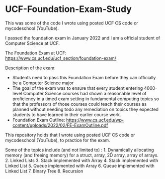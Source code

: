# UCF-Foundation-Exam-Study
This was some of the code I wrote using posted UCF CS code or mycodeschool (YouTube).

I passed the foundation exam in January 2022 and I am a official student of Computer Science at UCF.

The Foundation Exam at UCF: https://www.cs.ucf.edu/ucf_section/foundation-exam/

Description of the exam:
- Students need to pass this Foundation Exam before they can officially be a Computer Science major
- The goal of the exam was to ensure that every student entering 4000-level Computer Science courses had shown a reasonable level of proficiency in a timed exam setting in fundamental computing topics so that the professors of those courses could teach their courses as planned without needing todo any remediation on topics they expected students to have learned in their earlier course work.
- Foundation Exam Outline: https://www.cs.ucf.edu/wp-content/uploads/2022/02/FE-ExamOutline.pdf

This repository holds that I wrote using posted UCF CS code or mycodeschool (YouTube), to practice for the exam. 

Some of the topics include (and not limited to) :
    1. Dynamically allocating memory (and freeing memory) for a struct, array, 2D array, array of arrays.
    2. Linked Lists
    3. Stack implemented with Array
    4. Stack implemented with Linked List
    5. Queue implemented with Array
    6. Queue implemented with Linked List
    7. Binary Tree
    8. Recursion


